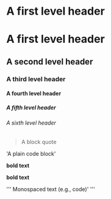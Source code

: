 # A first level header
# A first level header
## A second level header
### A third level header
#### A fourth level header
##### A fifth level header
###### A sixth level header
> A block quote

'A plain code block'

**bold text**

__bold text__

'''
Monospaced text (e.g., code)'
'''
